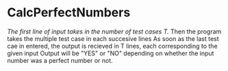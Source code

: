 # CalcPerfectNumbers
 *The first line of input takes in the number of test cases T.*
 Then the program takes the multiple test case in each succesive lines
 As soon as the last test cae in entered, the output is recieved in T lines, each corresponding to the given input
 Output will be "YES" or "NO" depending on whether the input number was a perfect number or not.
